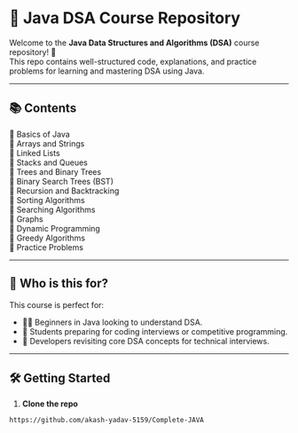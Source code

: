 # 📘 Java DSA Course Repository

Welcome to the **Java Data Structures and Algorithms (DSA)** course repository! 🚀  
This repo contains well-structured code, explanations, and practice problems for learning and mastering DSA using Java.

---

## 📚 Contents

🔹 Basics of Java  
🔹 Arrays and Strings  
🔹 Linked Lists  
🔹 Stacks and Queues  
🔹 Trees and Binary Trees  
🔹 Binary Search Trees (BST)  
🔹 Recursion and Backtracking  
🔹 Sorting Algorithms  
🔹 Searching Algorithms  
🔹 Graphs  
🔹 Dynamic Programming  
🔹 Greedy Algorithms  
🔹 Practice Problems

---

## 🧠 Who is this for?

This course is perfect for:
- 👨‍💻 Beginners in Java looking to understand DSA.
- 🎯 Students preparing for coding interviews or competitive programming.
- 💼 Developers revisiting core DSA concepts for technical interviews.

---

## 🛠️ Getting Started

1. **Clone the repo**
```bash
https://github.com/akash-yadav-5159/Complete-JAVA

